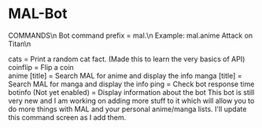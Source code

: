 # MAL-Bot
COMMANDS\n
Bot command prefix = mal.\n
Example: mal.anime Attack on Titan\n

<Random>
cats = Print a random cat fact. (Made this to learn the very basics of API)
coinflip = Flip a coin

<Search>
anime [title] = Search MAL for anime and display the info
manga [title] = Search MAL for manga and display the info

<Logistical>
ping = Check bot response time
botinfo (Not yet enabled) = Display information about the bot

<Extra Info>
This bot is still very new and I am working on adding more stuff to it which will allow you to do more things with MAL and your personal anime/manga lists. I'll update this command screen as I add them.
